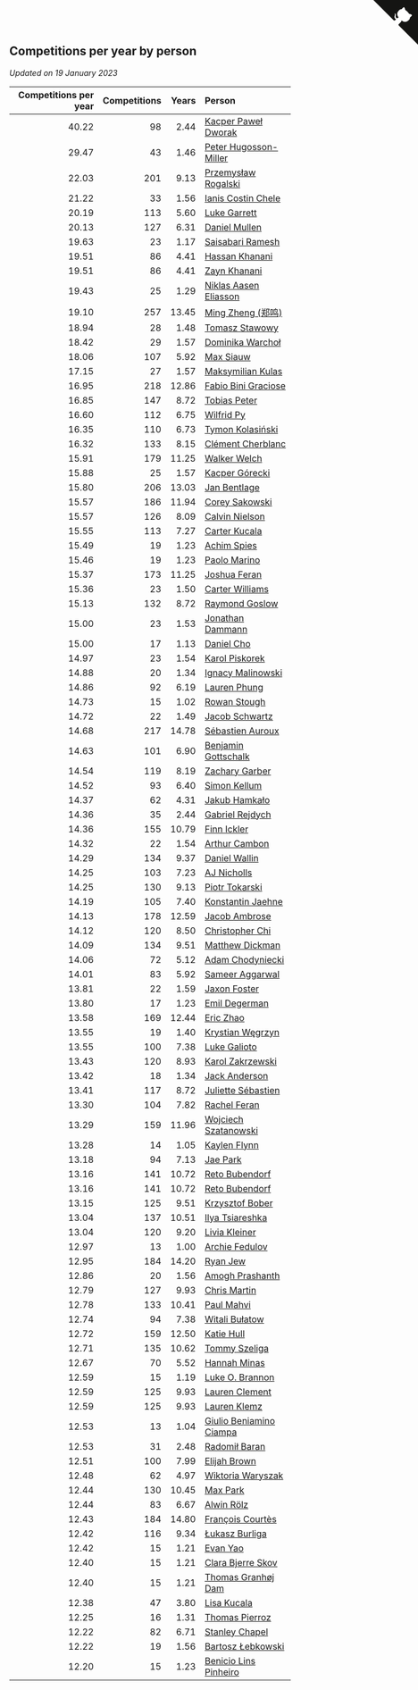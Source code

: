 ## Competitions per year by person

*Updated on 19 January 2023*

| Competitions per year | Competitions | Years | Person |
| ---: | ---: | ---: | :--- |
| 40.22 | 98 | 2.44 | [Kacper Paweł Dworak](https://www.worldcubeassociation.org/persons/2020DWOR01) |
| 29.47 | 43 | 1.46 | [Peter Hugosson-Miller](https://www.worldcubeassociation.org/persons/2021HUGO01) |
| 22.03 | 201 | 9.13 | [Przemysław Rogalski](https://www.worldcubeassociation.org/persons/2013ROGA02) |
| 21.22 | 33 | 1.56 | [Ianis Costin Chele](https://www.worldcubeassociation.org/persons/2021CHEL01) |
| 20.19 | 113 | 5.60 | [Luke Garrett](https://www.worldcubeassociation.org/persons/2017GARR05) |
| 20.13 | 127 | 6.31 | [Daniel Mullen](https://www.worldcubeassociation.org/persons/2016MULL04) |
| 19.63 | 23 | 1.17 | [Saisabari Ramesh](https://www.worldcubeassociation.org/persons/2021RAME01) |
| 19.51 | 86 | 4.41 | [Hassan Khanani](https://www.worldcubeassociation.org/persons/2018KHAN26) |
| 19.51 | 86 | 4.41 | [Zayn Khanani](https://www.worldcubeassociation.org/persons/2018KHAN28) |
| 19.43 | 25 | 1.29 | [Niklas Aasen Eliasson](https://www.worldcubeassociation.org/persons/2021ELIA01) |
| 19.10 | 257 | 13.45 | [Ming Zheng (郑鸣)](https://www.worldcubeassociation.org/persons/2009ZHEN11) |
| 18.94 | 28 | 1.48 | [Tomasz Stawowy](https://www.worldcubeassociation.org/persons/2021STAW01) |
| 18.42 | 29 | 1.57 | [Dominika Warchoł](https://www.worldcubeassociation.org/persons/2021WARC01) |
| 18.06 | 107 | 5.92 | [Max Siauw](https://www.worldcubeassociation.org/persons/2017SIAU02) |
| 17.15 | 27 | 1.57 | [Maksymilian Kulas](https://www.worldcubeassociation.org/persons/2021KULA02) |
| 16.95 | 218 | 12.86 | [Fabio Bini Graciose](https://www.worldcubeassociation.org/persons/2010GRAC02) |
| 16.85 | 147 | 8.72 | [Tobias Peter](https://www.worldcubeassociation.org/persons/2014PETE03) |
| 16.60 | 112 | 6.75 | [Wilfrid Py](https://www.worldcubeassociation.org/persons/2016PYWI01) |
| 16.35 | 110 | 6.73 | [Tymon Kolasiński](https://www.worldcubeassociation.org/persons/2016KOLA02) |
| 16.32 | 133 | 8.15 | [Clément Cherblanc](https://www.worldcubeassociation.org/persons/2014CHER05) |
| 15.91 | 179 | 11.25 | [Walker Welch](https://www.worldcubeassociation.org/persons/2011WELC01) |
| 15.88 | 25 | 1.57 | [Kacper Górecki](https://www.worldcubeassociation.org/persons/2021GORE01) |
| 15.80 | 206 | 13.03 | [Jan Bentlage](https://www.worldcubeassociation.org/persons/2010BENT01) |
| 15.57 | 186 | 11.94 | [Corey Sakowski](https://www.worldcubeassociation.org/persons/2011SAKO01) |
| 15.57 | 126 | 8.09 | [Calvin Nielson](https://www.worldcubeassociation.org/persons/2014NIEL03) |
| 15.55 | 113 | 7.27 | [Carter Kucala](https://www.worldcubeassociation.org/persons/2015KUCA01) |
| 15.49 | 19 | 1.23 | [Achim Spies](https://www.worldcubeassociation.org/persons/2021SPIE01) |
| 15.46 | 19 | 1.23 | [Paolo Marino](https://www.worldcubeassociation.org/persons/2021MARI04) |
| 15.37 | 173 | 11.25 | [Joshua Feran](https://www.worldcubeassociation.org/persons/2011FERA01) |
| 15.36 | 23 | 1.50 | [Carter Williams](https://www.worldcubeassociation.org/persons/2021WILL06) |
| 15.13 | 132 | 8.72 | [Raymond Goslow](https://www.worldcubeassociation.org/persons/2014GOSL01) |
| 15.00 | 23 | 1.53 | [Jonathan Dammann](https://www.worldcubeassociation.org/persons/2021DAMM01) |
| 15.00 | 17 | 1.13 | [Daniel Cho](https://www.worldcubeassociation.org/persons/2021CHOD01) |
| 14.97 | 23 | 1.54 | [Karol Piskorek](https://www.worldcubeassociation.org/persons/2021PISK01) |
| 14.88 | 20 | 1.34 | [Ignacy Malinowski](https://www.worldcubeassociation.org/persons/2021MALI02) |
| 14.86 | 92 | 6.19 | [Lauren Phung](https://www.worldcubeassociation.org/persons/2016PHUN02) |
| 14.73 | 15 | 1.02 | [Rowan Stough](https://www.worldcubeassociation.org/persons/2022STOU01) |
| 14.72 | 22 | 1.49 | [Jacob Schwartz](https://www.worldcubeassociation.org/persons/2021SCHW01) |
| 14.68 | 217 | 14.78 | [Sébastien Auroux](https://www.worldcubeassociation.org/persons/2008AURO01) |
| 14.63 | 101 | 6.90 | [Benjamin Gottschalk](https://www.worldcubeassociation.org/persons/2016GOTT01) |
| 14.54 | 119 | 8.19 | [Zachary Garber](https://www.worldcubeassociation.org/persons/2014GARB01) |
| 14.52 | 93 | 6.40 | [Simon Kellum](https://www.worldcubeassociation.org/persons/2016KELL12) |
| 14.37 | 62 | 4.31 | [Jakub Hamkało](https://www.worldcubeassociation.org/persons/2018HAMK01) |
| 14.36 | 35 | 2.44 | [Gabriel Rejdych](https://www.worldcubeassociation.org/persons/2020REJD01) |
| 14.36 | 155 | 10.79 | [Finn Ickler](https://www.worldcubeassociation.org/persons/2012ICKL01) |
| 14.32 | 22 | 1.54 | [Arthur Cambon](https://www.worldcubeassociation.org/persons/2021CAMB01) |
| 14.29 | 134 | 9.37 | [Daniel Wallin](https://www.worldcubeassociation.org/persons/2013WALL03) |
| 14.25 | 103 | 7.23 | [AJ Nicholls](https://www.worldcubeassociation.org/persons/2015NICH04) |
| 14.25 | 130 | 9.13 | [Piotr Tokarski](https://www.worldcubeassociation.org/persons/2013TOKA01) |
| 14.19 | 105 | 7.40 | [Konstantin Jaehne](https://www.worldcubeassociation.org/persons/2015JAEH01) |
| 14.13 | 178 | 12.59 | [Jacob Ambrose](https://www.worldcubeassociation.org/persons/2010AMBR01) |
| 14.12 | 120 | 8.50 | [Christopher Chi](https://www.worldcubeassociation.org/persons/2014CHIC01) |
| 14.09 | 134 | 9.51 | [Matthew Dickman](https://www.worldcubeassociation.org/persons/2013DICK01) |
| 14.06 | 72 | 5.12 | [Adam Chodyniecki](https://www.worldcubeassociation.org/persons/2017CHOD02) |
| 14.01 | 83 | 5.92 | [Sameer Aggarwal](https://www.worldcubeassociation.org/persons/2017AGGA01) |
| 13.81 | 22 | 1.59 | [Jaxon Foster](https://www.worldcubeassociation.org/persons/2021FOST01) |
| 13.80 | 17 | 1.23 | [Emil Degerman](https://www.worldcubeassociation.org/persons/2021DEGE01) |
| 13.58 | 169 | 12.44 | [Eric Zhao](https://www.worldcubeassociation.org/persons/2010ZHAO19) |
| 13.55 | 19 | 1.40 | [Krystian Węgrzyn](https://www.worldcubeassociation.org/persons/2021WEGR01) |
| 13.55 | 100 | 7.38 | [Luke Galioto](https://www.worldcubeassociation.org/persons/2015GALI02) |
| 13.43 | 120 | 8.93 | [Karol Zakrzewski](https://www.worldcubeassociation.org/persons/2014ZAKR01) |
| 13.42 | 18 | 1.34 | [Jack Anderson](https://www.worldcubeassociation.org/persons/2021ANDE05) |
| 13.41 | 117 | 8.72 | [Juliette Sébastien](https://www.worldcubeassociation.org/persons/2014SEBA01) |
| 13.30 | 104 | 7.82 | [Rachel Feran](https://www.worldcubeassociation.org/persons/2015FERA01) |
| 13.29 | 159 | 11.96 | [Wojciech Szatanowski](https://www.worldcubeassociation.org/persons/2011SZAT01) |
| 13.28 | 14 | 1.05 | [Kaylen Flynn](https://www.worldcubeassociation.org/persons/2022FLYN01) |
| 13.18 | 94 | 7.13 | [Jae Park](https://www.worldcubeassociation.org/persons/2015PARK24) |
| 13.16 | 141 | 10.72 | [Reto Bubendorf](https://www.worldcubeassociation.org/persons/2012BUBE01) |
| 13.16 | 141 | 10.72 | [Reto Bubendorf](https://www.worldcubeassociation.org/persons/2012BUBE01) |
| 13.15 | 125 | 9.51 | [Krzysztof Bober](https://www.worldcubeassociation.org/persons/2013BOBE01) |
| 13.04 | 137 | 10.51 | [Ilya Tsiareshka](https://www.worldcubeassociation.org/persons/2012TERE01) |
| 13.04 | 120 | 9.20 | [Livia Kleiner](https://www.worldcubeassociation.org/persons/2013KLEI03) |
| 12.97 | 13 | 1.00 | [Archie Fedulov](https://www.worldcubeassociation.org/persons/2022FEDU01) |
| 12.95 | 184 | 14.20 | [Ryan Jew](https://www.worldcubeassociation.org/persons/2008JEWR01) |
| 12.86 | 20 | 1.56 | [Amogh Prashanth](https://www.worldcubeassociation.org/persons/2021PRAS01) |
| 12.79 | 127 | 9.93 | [Chris Martin](https://www.worldcubeassociation.org/persons/2013MART03) |
| 12.78 | 133 | 10.41 | [Paul Mahvi](https://www.worldcubeassociation.org/persons/2012MAHV01) |
| 12.74 | 94 | 7.38 | [Witali Bułatow](https://www.worldcubeassociation.org/persons/2015BUAT01) |
| 12.72 | 159 | 12.50 | [Katie Hull](https://www.worldcubeassociation.org/persons/2010HULL01) |
| 12.71 | 135 | 10.62 | [Tommy Szeliga](https://www.worldcubeassociation.org/persons/2012SZEL01) |
| 12.67 | 70 | 5.52 | [Hannah Minas](https://www.worldcubeassociation.org/persons/2017MINA04) |
| 12.59 | 15 | 1.19 | [Luke O. Brannon](https://www.worldcubeassociation.org/persons/2021BRAN02) |
| 12.59 | 125 | 9.93 | [Lauren Clement](https://www.worldcubeassociation.org/persons/2013KLEM01) |
| 12.59 | 125 | 9.93 | [Lauren Klemz](https://www.worldcubeassociation.org/persons/2013KLEM01) |
| 12.53 | 13 | 1.04 | [Giulio Beniamino Ciampa](https://www.worldcubeassociation.org/persons/2022CIAM01) |
| 12.53 | 31 | 2.48 | [Radomił Baran](https://www.worldcubeassociation.org/persons/2020BARA02) |
| 12.51 | 100 | 7.99 | [Elijah Brown](https://www.worldcubeassociation.org/persons/2015BROW03) |
| 12.48 | 62 | 4.97 | [Wiktoria Waryszak](https://www.worldcubeassociation.org/persons/2018WARY01) |
| 12.44 | 130 | 10.45 | [Max Park](https://www.worldcubeassociation.org/persons/2012PARK03) |
| 12.44 | 83 | 6.67 | [Alwin Rölz](https://www.worldcubeassociation.org/persons/2016ROLZ01) |
| 12.43 | 184 | 14.80 | [François Courtès](https://www.worldcubeassociation.org/persons/2008COUR01) |
| 12.42 | 116 | 9.34 | [Łukasz Burliga](https://www.worldcubeassociation.org/persons/2013BURL01) |
| 12.42 | 15 | 1.21 | [Evan Yao](https://www.worldcubeassociation.org/persons/2021YAOE02) |
| 12.40 | 15 | 1.21 | [Clara Bjerre Skov](https://www.worldcubeassociation.org/persons/2021SKOV01) |
| 12.40 | 15 | 1.21 | [Thomas Granhøj Dam](https://www.worldcubeassociation.org/persons/2021DAMT01) |
| 12.38 | 47 | 3.80 | [Lisa Kucala](https://www.worldcubeassociation.org/persons/2019KUCA01) |
| 12.25 | 16 | 1.31 | [Thomas Pierroz](https://www.worldcubeassociation.org/persons/2021PIER01) |
| 12.22 | 82 | 6.71 | [Stanley Chapel](https://www.worldcubeassociation.org/persons/2016CHAP04) |
| 12.22 | 19 | 1.56 | [Bartosz Łebkowski](https://www.worldcubeassociation.org/persons/2021LEBK01) |
| 12.20 | 15 | 1.23 | [Benicio Lins Pinheiro](https://www.worldcubeassociation.org/persons/2021PINH01) |


<a href="https://github.com/JustinTimeCuber/wca_statistics" class="github-corner" aria-label="View source on Github"><svg width="80" height="80" viewBox="0 0 250 250" style="fill:#151513; color:#fff; position: absolute; top: 0; border: 0; right: 0;" aria-hidden="true"><path d="M0,0 L115,115 L130,115 L142,142 L250,250 L250,0 Z"></path><path d="M128.3,109.0 C113.8,99.7 119.0,89.6 119.0,89.6 C122.0,82.7 120.5,78.6 120.5,78.6 C119.2,72.0 123.4,76.3 123.4,76.3 C127.3,80.9 125.5,87.3 125.5,87.3 C122.9,97.6 130.6,101.9 134.4,103.2" fill="currentColor" style="transform-origin: 130px 106px;" class="octo-arm"></path><path d="M115.0,115.0 C114.9,115.1 118.7,116.5 119.8,115.4 L133.7,101.6 C136.9,99.2 139.9,98.4 142.2,98.6 C133.8,88.0 127.5,74.4 143.8,58.0 C148.5,53.4 154.0,51.2 159.7,51.0 C160.3,49.4 163.2,43.6 171.4,40.1 C171.4,40.1 176.1,42.5 178.8,56.2 C183.1,58.6 187.2,61.8 190.9,65.4 C194.5,69.0 197.7,73.2 200.1,77.6 C213.8,80.2 216.3,84.9 216.3,84.9 C212.7,93.1 206.9,96.0 205.4,96.6 C205.1,102.4 203.0,107.8 198.3,112.5 C181.9,128.9 168.3,122.5 157.7,114.1 C157.9,116.9 156.7,120.9 152.7,124.9 L141.0,136.5 C139.8,137.7 141.6,141.9 141.8,141.8 Z" fill="currentColor" class="octo-body"></path></svg></a><style>.github-corner:hover .octo-arm{animation:octocat-wave 560ms ease-in-out}@keyframes octocat-wave{0%,100%{transform:rotate(0)}20%,60%{transform:rotate(-25deg)}40%,80%{transform:rotate(10deg)}}@media (max-width:500px){.github-corner:hover .octo-arm{animation:none}.github-corner .octo-arm{animation:octocat-wave 560ms ease-in-out}}</style>
